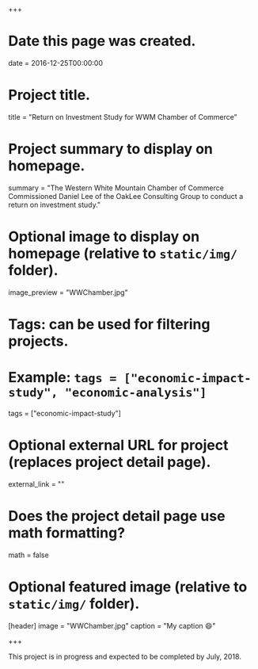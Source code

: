 +++
# Date this page was created.
date = 2016-12-25T00:00:00

# Project title.
title = "Return on Investment Study for WWM Chamber of Commerce"

# Project summary to display on homepage.
summary = "The Western White Mountain Chamber of Commerce Commissioned Daniel Lee of the OakLee Consulting Group to conduct a return on investment study."

# Optional image to display on homepage (relative to `static/img/` folder).
image_preview = "WWChamber.jpg"

# Tags: can be used for filtering projects.
# Example: `tags = ["economic-impact-study", "economic-analysis"]`
tags = ["economic-impact-study"]

# Optional external URL for project (replaces project detail page).
external_link = ""

# Does the project detail page use math formatting?
math = false

# Optional featured image (relative to `static/img/` folder).
[header]
image = "WWChamber.jpg"
caption = "My caption :smile:"

+++

This project is in progress and expected to be completed by July, 2018.